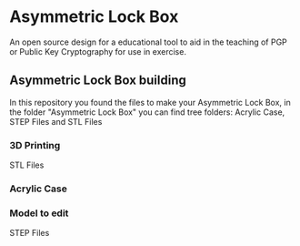 # Asymmetric Lock Box
An open source design for a educational tool to aid in the teaching of PGP or Public Key Cryptography for use in exercise.

## Asymmetric Lock Box building
In this repository you found the files to make your Asymmetric Lock Box, in the folder "Asymmetric Lock Box" you can find tree folders: Acrylic Case, STEP Files and STL Files
### 3D Printing
STL Files
### Acrylic Case
### Model to edit
STEP Files
